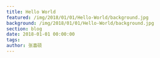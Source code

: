 ```yaml
---
title: Hello World
featured: /img/2018/01/01/Hello-World/background.jpg
background: /img/2018/01/01/Hello-World/background.jpg
section: blog
date: 2018-01-01 00:00:00
tags:
author: 张喜硕
---
```

